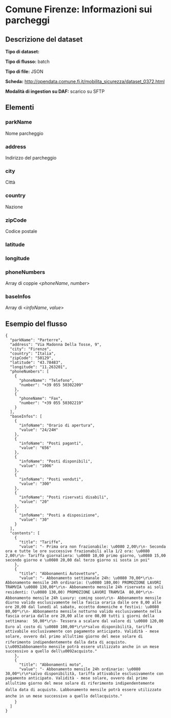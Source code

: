 # Comune Firenze: Informazioni sui parcheggi

## Descrizione del dataset

**Tipo di dataset:** 

**Tipo di flusso:** batch

**Tipo di file:** JSON

**Scheda:** http://opendata.comune.fi.it/mobilita_sicurezza/dataset_0372.html

**Modalità di ingestion su DAF:** scarico su SFTP


## Elementi

### parkName
Nome parcheggio

### address
Indirizzo del parcheggio

### city 
Città

### country
Nazione

### zipCode
Codice postale

### latitude

### longitude

### phoneNumbers
Array di coppie <*phoneName*, *number*>

### baseInfos
Array di <*infoName*, *value*>

## Esempio del flusso

```
{
  "parkName": "Parterre",
  "address": "Via Madonna Della Tosse, 9",
  "city": "Firenze",
  "country": "Italia",
  "zipCode": "50129",
  "latitude": "43.78483",
  "longitude": "11.263201",
  "phoneNumbers": [
    {
      "phoneName": "Telefono",
      "number": "+39 055 50302209"
    },
    {
      "phoneName": "Fax",
      "number": "+39 055 50302219"
    }
  ],
  "baseInfos": [
    {
      "infoName": "Orario di apertura",
      "value": "24/24H"
    },
    {
      "infoName": "Posti paganti",
      "value": "656"
    },
    {
      "infoName": "Posti disponibili",
      "value": "1006"
    },
    {
      "infoName": "Posti venduti",
      "value": "300"
    },
    {
      "infoName": "Posti riservati disabili",
      "value": "20"
    },
    {
      "infoName": "Posti a disposizione",
      "value": "30"
    }
  ],
  "contents": [
    {
      "title": "Tariffe",
      "value": "- Prima ora non frazionabile: \u0080 2,00\r\n- Seconda ora e tutte le ore successive frazionabili alla 1/2 ora: \u0080 2,00\r\n- Tariffa giornaliera: \u0080 10,00 primo giorno, \u0080 15,00 secondo giorno e \u0080 20,00 dal terzo giorno si sosta in poi"
    },
    {
      "title": "Abbonamenti Autovetture",
      "value": "- Abbonamento settimanale 24h: \u0080 70,00*\r\n- Abbonamento mensile 24h ordinario: (\u0080 180,00) PROMOZIONE LAVORI TRAMVIA \u0080 130,00*\r\n- Abbonamento mensile 24h riservato ai soli residenti: (\u0080 130,00) PROMOZIONE LAVORI TRAMVIA  80,00*\r\n- Abbonamento mensile 24h Luxury: coming soon\r\n- Abbonamento mensile diurno valido esclusivamente nella fascia oraria dalle ore 8,00 alle ore 20,00 dal lunedì al sabato, eccetto domeniche e festivi: \u0080 80,00*\r\n- Abbonamento mensile notturno valido esclusivamente nella fascia oraria dalle ore 20,00 alle ore 08,00 tutti i giorni della settimana:  50,00*\r\n- Tessera a scalare dal valore di \u0080 120,00 Euro al costo di \u0080 100,00*\r\n*salvo disponibilità, tariffa attivabile esclusivamente con pagamento anticipato. Validità - mese solare, ovvero dal primo allultimo giorno del mese solare di riferimento indipendentemente dalla data di acquisto. L\u0092abbonamento mensile potrà essere utilizzato anche in un mese successivo a quello dell\u0092acquisto."
    },
    {
      "title": "Abbonamenti moto",
      "value": "- Abbonamento mensile 24h ordinario: \u0080 30,00*\r\n*salvo disponibilità, tariffa attivabile esclusivamente con pagamento anticipato. Validità - mese solare, ovvero dal primo allultimo giorno del mese solare di riferimento indipendentemente dalla data di acquisto. Labbonamento mensile potrà essere utilizzato anche in un mese successivo a quello dellacquisto."
    }
  ]
}
```

